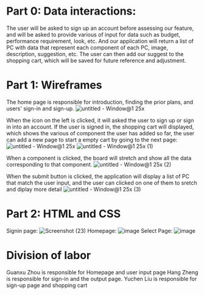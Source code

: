 # Part 0: Data interactions: 

The user will be asked to sign up an account before assessing our feature, and will be asked to provide various of input for data such as budget, performance requirement, look, etc. And our application will return a list of PC with data that represent each component of each PC, image, description, suggestion, etc. The user can then add our suggest to the shopping cart, which will be saved for future reference and adjustment.

# Part 1: Wireframes

The home page is responsible for introduction, finding the prior plans, and users' sign-in and sign-up.
![untitled - Window@1 25x](https://user-images.githubusercontent.com/89880421/138152235-ca1fb262-a534-4f3f-ad5a-4795b677862e.png)

When the icon on the left is clicked, it will asked the user to sign up or sign in into an account. If the user is signed in, the shopping cart will displayed, which shows the various of component the user has added so far, the user can add a new page to start a empty cart by going to the next page:
![untitled - Window@1 25x](https://user-images.githubusercontent.com/89880421/138566659-700d74d1-7380-4331-81dc-e4c269acdabf.png)
![untitled - Window@1 25x (1)](https://user-images.githubusercontent.com/89880421/138154308-34794b76-3019-42d9-a813-4d8fbf7416b3.png)

When a component is clicked, the board will stretch and show all the data corresponding to that component.
![untitled - Window@1 25x (2)](https://user-images.githubusercontent.com/89880421/138155209-b2e5e114-bee9-4e0a-be87-85bec123d74e.png)

When the submit button is clicked, the application will display a list of PC that match the user input, and the user can clicked on one of them to sretch and diplay more detail
![untitled - Window@1 25x (3)](https://user-images.githubusercontent.com/89880421/138156130-f7e25190-1e57-4fbb-a62f-45b4fa0b0e53.png)


# Part 2: HTML and CSS

Signin page:
![Screenshot (23)](https://user-images.githubusercontent.com/89880421/138567186-9111b939-c89f-4290-9da9-e89d79358013.png)
Homepage:
![image](https://user-images.githubusercontent.com/71961368/138569338-8b1f38a1-7e9c-4aac-8a18-ae4e645e9d3a.png)
Select Page:
![image](https://user-images.githubusercontent.com/71961368/138569343-bd205c73-2bb9-4ee0-afd1-6179360e797c.png)





# Division of labor
Guanxu Zhou is responsible for Homepage and user input page 
Hang Zheng is responsible for sign-in and the output page.
Yuchen Liu is responsible for sign-up page and shopping cart
